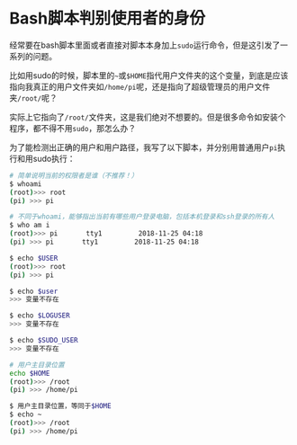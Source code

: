 # Bash脚本判别使用者的身份

经常要在bash脚本里面或者直接对脚本本身加上`sudo`运行命令，但是这引发了一系列的问题。

比如用sudo的时候，脚本里的`~`或`$HOME`指代用户文件夹的这个变量，到底是应该指向我真正的用户文件夹如`/home/pi`呢，还是指向了超级管理员的用户文件夹`/root/`呢？

实际上它指向了`/root/`文件夹，这是我们绝对不想要的。但是很多命令如安装个程序，都不得不用`sudo`，那怎么办？

为了能检测出正确的用户和用户路径，我写了以下脚本，并分别用普通用户`pi`执行和用sudo执行：
```sh
# 简单说明当前的权限者是谁（不推荐！）
$ whoami
(root)>>> root
(pi) >>> pi

# 不同于whoami，能够指出当前有哪些用户登录电脑，包括本机登录和ssh登录的所有人
$ who am i
(root)>>> pi       tty1         2018-11-25 04:18
(pi) >>> pi       tty1         2018-11-25 04:18

$ echo $USER
(root)>>> root
(pi) >>> pi

$ echo $user
>>> 变量不存在

$ echo $LOGUSER
>>> 变量不存在

$ echo $SUDO_USER
>>> 变量不存在

# 用户主目录位置
echo $HOME
(root)>>> /root
(pi) >>> /home/pi

$ 用户主目录位置，等同于$HOME
$ echo ~
(root)>>> /root
(pi) >>> /home/pi


```